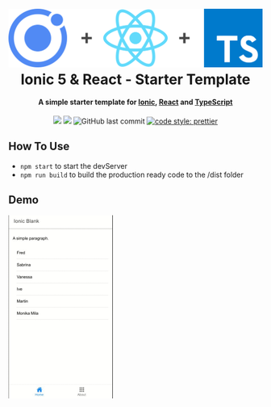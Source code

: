 <h1 align="center">
  <br>
 <img src="readme/header.png" alt="header" width="600"></a>
  <br>
  Ionic 5 & React -  Starter Template
  <br>
</h1>

<h4 align="center">
A simple starter template for <a href="https://ionicframework.com/">Ionic</a>, <a href="https://reactjs.org/">React</a> and <a href="https://www.typescriptlang.org/">TypeScript</a></h4>

<p align="center">
  <a href="https://david-dm.org/yandeu/ionic-react-starter" title="dependencies status"><img src="https://david-dm.org/yandeu/ionic-react-starter/status.svg?style=flat-square"/></a>
  <a href="https://opensource.org/licenses/MIT" title="License: MIT" ><img src="https://img.shields.io/badge/License-MIT-greenbright.svg?style=flat-square"></a>
  <img src="https://img.shields.io/github/last-commit/yandeu/ionic-react-typescript-starter.svg?style=flat-square" alt="GitHub last commit">
  <a href="https://github.com/prettier/prettier" title="License: MIT" ><img src="https://img.shields.io/badge/code_style-prettier-ff69b4.svg?style=flat-square" alt="code style: prettier"></a>
</p>

## How To Use

- `npm start` to start the devServer
- `npm run build` to build the production ready code to the /dist folder

## Demo

<img src="readme/demo.gif" alt="header" width="207" height="363"></a>
